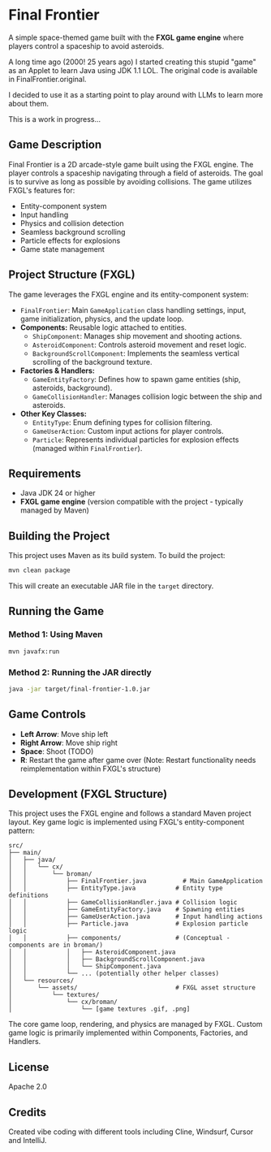 # Final Frontier
A simple space-themed game built with the **FXGL game engine** where players control a spaceship to avoid asteroids.

A long time ago (2000! 25 years ago) I started creating this stupid "game" as an Applet to learn Java
using JDK 1.1 LOL. The original code is available in FinalFrontier.original.

I decided to use it as a starting point to play around with LLMs to learn more
about them.

This is a work in progress...

## Game Description
Final Frontier is a 2D arcade-style game built using the FXGL engine. The player controls a spaceship navigating through a field of asteroids. The goal is to survive as long as possible by avoiding collisions. The game utilizes FXGL's features for:
- Entity-component system
- Input handling
- Physics and collision detection
- Seamless background scrolling
- Particle effects for explosions
- Game state management

## Project Structure (FXGL)
The game leverages the FXGL engine and its entity-component system:
- `FinalFrontier`: Main `GameApplication` class handling settings, input, game initialization, physics, and the update loop.
- **Components:** Reusable logic attached to entities.
    - `ShipComponent`: Manages ship movement and shooting actions.
    - `AsteroidComponent`: Controls asteroid movement and reset logic.
    - `BackgroundScrollComponent`: Implements the seamless vertical scrolling of the background texture.
- **Factories & Handlers:**
    - `GameEntityFactory`: Defines how to spawn game entities (ship, asteroids, background).
    - `GameCollisionHandler`: Manages collision logic between the ship and asteroids.
- **Other Key Classes:**
    - `EntityType`: Enum defining types for collision filtering.
    - `GameUserAction`: Custom input actions for player controls.
    - `Particle`: Represents individual particles for explosion effects (managed within `FinalFrontier`).

## Requirements
- Java JDK 24 or higher
- **FXGL game engine** (version compatible with the project - typically managed by Maven)

## Building the Project
This project uses Maven as its build system. To build the project:
``` bash
mvn clean package
```
This will create an executable JAR file in the `target` directory.
## Running the Game
### Method 1: Using Maven
``` bash
mvn javafx:run
```
### Method 2: Running the JAR directly
``` bash
java -jar target/final-frontier-1.0.jar
```
## Game Controls
- **Left Arrow**: Move ship left
- **Right Arrow**: Move ship right
- **Space**: Shoot (TODO)
- **R**: Restart the game after game over (Note: Restart functionality needs reimplementation within FXGL's structure)

## Development (FXGL Structure)
This project uses the FXGL engine and follows a standard Maven project layout. Key game logic is implemented using FXGL's entity-component pattern:
```
src/
├── main/
│   ├── java/
│   │   └── cx/
│   │       └── broman/
│   │           ├── FinalFrontier.java          # Main GameApplication
│   │           ├── EntityType.java           # Entity type definitions
│   │           ├── GameCollisionHandler.java # Collision logic
│   │           ├── GameEntityFactory.java    # Spawning entities
│   │           ├── GameUserAction.java       # Input handling actions
│   │           ├── Particle.java             # Explosion particle logic
│   │           ├── components/               # (Conceptual - components are in broman/)
│   │           │   ├── AsteroidComponent.java
│   │           │   ├── BackgroundScrollComponent.java
│   │           │   └── ShipComponent.java
│   │           └── ... (potentially other helper classes)
│   └── resources/
│       └── assets/                           # FXGL asset structure
│           └── textures/
│               └── cx/broman/
│                   └── [game textures .gif, .png]
```
The core game loop, rendering, and physics are managed by FXGL. Custom game logic is primarily implemented within Components, Factories, and Handlers.
## License
Apache 2.0
## Credits
Created vibe coding with different tools including Cline, Windsurf, Cursor and IntelliJ.
